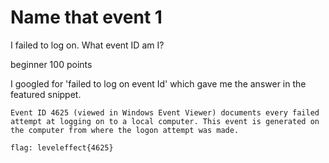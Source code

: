 # Name that event 1 

I failed to log on. What event ID am I?

beginner 
100 points 

I googled for 'failed to log on event Id' which gave me the answer in the featured snippet.

```
Event ID 4625 (viewed in Windows Event Viewer) documents every failed attempt at logging on to a local computer. This event is generated on the computer from where the logon attempt was made.
```

`flag: leveleffect{4625}`
